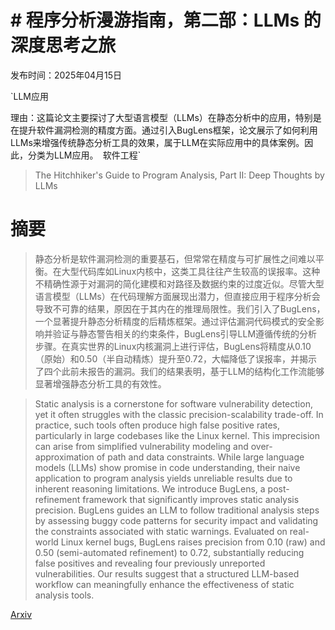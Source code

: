# # 程序分析漫游指南，第二部：LLMs 的深度思考之旅

发布时间：2025年04月15日

`LLM应用

理由：这篇论文主要探讨了大型语言模型（LLMs）在静态分析中的应用，特别是在提升软件漏洞检测的精度方面。通过引入BugLens框架，论文展示了如何利用LLMs来增强传统静态分析工具的效果，属于LLM在实际应用中的具体案例。因此，分类为LLM应用。` `软件工程`

> The Hitchhiker's Guide to Program Analysis, Part II: Deep Thoughts by LLMs

# 摘要

> 静态分析是软件漏洞检测的重要基石，但常常在精度与可扩展性之间难以平衡。在大型代码库如Linux内核中，这类工具往往产生较高的误报率。这种不精确性源于对漏洞的简化建模和对路径及数据约束的过度近似。尽管大型语言模型（LLMs）在代码理解方面展现出潜力，但直接应用于程序分析会导致不可靠的结果，原因在于其内在的推理局限性。我们引入了BugLens，一个显著提升静态分析精度的后精炼框架。通过评估漏洞代码模式的安全影响并验证与静态警告相关的约束条件，BugLens引导LLM遵循传统的分析步骤。在真实世界的Linux内核漏洞上进行评估，BugLens将精度从0.10（原始）和0.50（半自动精炼）提升至0.72，大幅降低了误报率，并揭示了四个此前未报告的漏洞。我们的结果表明，基于LLM的结构化工作流能够显著增强静态分析工具的有效性。

> Static analysis is a cornerstone for software vulnerability detection, yet it often struggles with the classic precision-scalability trade-off. In practice, such tools often produce high false positive rates, particularly in large codebases like the Linux kernel. This imprecision can arise from simplified vulnerability modeling and over-approximation of path and data constraints. While large language models (LLMs) show promise in code understanding, their naive application to program analysis yields unreliable results due to inherent reasoning limitations. We introduce BugLens, a post-refinement framework that significantly improves static analysis precision. BugLens guides an LLM to follow traditional analysis steps by assessing buggy code patterns for security impact and validating the constraints associated with static warnings. Evaluated on real-world Linux kernel bugs, BugLens raises precision from 0.10 (raw) and 0.50 (semi-automated refinement) to 0.72, substantially reducing false positives and revealing four previously unreported vulnerabilities. Our results suggest that a structured LLM-based workflow can meaningfully enhance the effectiveness of static analysis tools.

[Arxiv](https://arxiv.org/abs/2504.11711)
